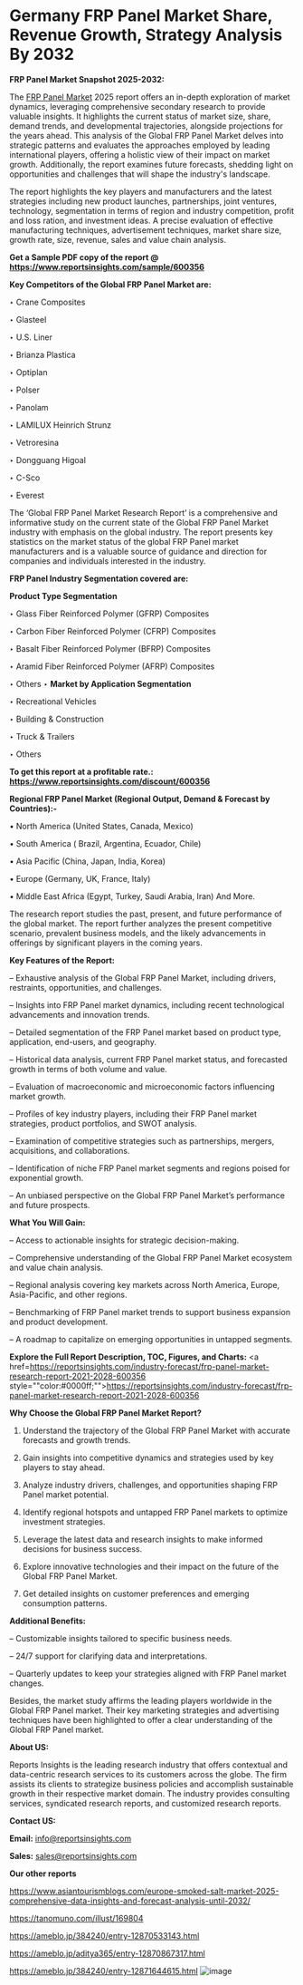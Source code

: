 # Germany FRP Panel Market Share, Revenue Growth, Strategy Analysis By 2032

<strong>FRP Panel Market Snapshot 2025-2032:</strong>

The <a href=https://www.reportsinsights.com/sample/600356>FRP Panel Market</a> 2025 report offers an in-depth exploration of market dynamics, leveraging comprehensive secondary research to provide valuable insights. It highlights the current status of market size, share, demand trends, and developmental trajectories, alongside projections for the years ahead. This analysis of the Global FRP Panel Market delves into strategic patterns and evaluates the approaches employed by leading international players, offering a holistic view of their impact on market growth. Additionally, the report examines future forecasts, shedding light on opportunities and challenges that will shape the industry's landscape.

The report highlights the key players and manufacturers and the latest strategies including new product launches, partnerships, joint ventures, technology, segmentation in terms of region and industry competition, profit and loss ration, and investment ideas. A precise evaluation of effective manufacturing techniques, advertisement techniques, market share size, growth rate, size, revenue, sales and value chain analysis.

<strong>Get a Sample PDF copy of the report @ <a href=https://www.reportsinsights.com/sample/600356 style=color:#0000ff;>https://www.reportsinsights.com/sample/600356</a></strong>

<strong>Key Competitors of the Global FRP Panel Market are:</strong>

‣ Crane Composites

‣ Glasteel

‣ U.S. Liner

‣ Brianza Plastica

‣ Optiplan

‣ Polser

‣ Panolam

‣ LAMILUX Heinrich Strunz

‣ Vetroresina

‣ Dongguang Higoal

‣ C-Sco

‣ Everest

The ‘Global FRP Panel Market Research Report’ is a comprehensive and informative study on the current state of the Global FRP Panel Market industry with emphasis on the global industry. The report presents key statistics on the market status of the global FRP Panel market manufacturers and is a valuable source of guidance and direction for companies and individuals interested in the industry.

<strong>FRP Panel Industry Segmentation covered are:</strong>

<strong>Product Type Segmentation</strong>

‣ Glass Fiber Reinforced Polymer (GFRP) Composites

‣ Carbon Fiber Reinforced Polymer (CFRP) Composites

‣ Basalt Fiber Reinforced Polymer (BFRP) Composites

‣ Aramid Fiber Reinforced Polymer (AFRP) Composites

‣ Others
‣ 
<strong>Market by Application Segmentation</strong>

‣ Recreational Vehicles

‣ Building & Construction

‣ Truck & Trailers

‣ Others

<strong>To get this report at a profitable rate.: <a href=https://www.reportsinsights.com/discount/600356 style=color:#0000ff;>https://www.reportsinsights.com/discount/600356</a></strong>

<strong>Regional FRP Panel Market (Regional Output, Demand &amp; Forecast by Countries):-</strong>

• North America (United States, Canada, Mexico)

• South America ( Brazil, Argentina, Ecuador, Chile)

• Asia Pacific (China, Japan, India, Korea)

• Europe (Germany, UK, France, Italy)

• Middle East Africa (Egypt, Turkey, Saudi Arabia, Iran) And More.

The research report studies the past, present, and future performance of the global market. The report further analyzes the present competitive scenario, prevalent business models, and the likely advancements in offerings by significant players in the coming years.

<strong>Key Features of the Report:</strong>

– Exhaustive analysis of the Global FRP Panel Market, including drivers, restraints, opportunities, and challenges.

– Insights into FRP Panel market dynamics, including recent technological advancements and innovation trends.

– Detailed segmentation of the FRP Panel market based on product type, application, end-users, and geography.

– Historical data analysis, current FRP Panel market status, and forecasted growth in terms of both volume and value.

– Evaluation of macroeconomic and microeconomic factors influencing market growth.

– Profiles of key industry players, including their FRP Panel market strategies, product portfolios, and SWOT analysis.

– Examination of competitive strategies such as partnerships, mergers, acquisitions, and collaborations.

– Identification of niche FRP Panel market segments and regions poised for exponential growth.

– An unbiased perspective on the Global FRP Panel Market’s performance and future prospects.

<strong>What You Will Gain:</strong>

– Access to actionable insights for strategic decision-making.

– Comprehensive understanding of the Global FRP Panel Market ecosystem and value chain analysis.

– Regional analysis covering key markets across North America, Europe, Asia-Pacific, and other regions.

– Benchmarking of FRP Panel market trends to support business expansion and product development.

– A roadmap to capitalize on emerging opportunities in untapped segments.

<strong>Explore the Full Report Description, TOC, Figures, and Charts:</strong>
<a href=https://reportsinsights.com/industry-forecast/frp-panel-market-research-report-2021-2028-600356 style=""color:#0000ff;"">https://reportsinsights.com/industry-forecast/frp-panel-market-research-report-2021-2028-600356</a>

<strong>Why Choose the Global FRP Panel Market Report?</strong>

1. Understand the trajectory of the Global FRP Panel Market with accurate forecasts and growth trends.

2. Gain insights into competitive dynamics and strategies used by key players to stay ahead.

3. Analyze industry drivers, challenges, and opportunities shaping FRP Panel market potential.

4. Identify regional hotspots and untapped FRP Panel markets to optimize investment strategies.

5. Leverage the latest data and research insights to make informed decisions for business success.

6. Explore innovative technologies and their impact on the future of the Global FRP Panel Market.

7. Get detailed insights on customer preferences and emerging consumption patterns.

<strong>Additional Benefits:</strong>

– Customizable insights tailored to specific business needs.

– 24/7 support for clarifying data and interpretations.

– Quarterly updates to keep your strategies aligned with FRP Panel market changes.

Besides, the market study affirms the leading players worldwide in the Global FRP Panel market. Their key marketing strategies and advertising techniques have been highlighted to offer a clear understanding of the Global FRP Panel market.

<strong><strong>About US</strong>:</strong>

Reports Insights is the leading research industry that offers contextual and data-centric research services to its customers across the globe. The firm assists its clients to strategize business policies and accomplish sustainable growth in their respective market domain. The industry provides consulting services, syndicated research reports, and customized research reports.

<strong>Contact US:</strong>

<p class=><b>Email:</b> <a href=mailto:info@reportsinsights.com>info@reportsinsights.com</a></p>
<p class=><b>Sales:</b> <a href=mailto:sales@reportsinsights.com>sales@reportsinsights.com</a></p>

<strong>Our other reports</strong>

<a href=https://www.asiantourismblogs.com/europe-smoked-salt-market-2025-comprehensive-data-insights-and-forecast-analysis-until-2032/>https://www.asiantourismblogs.com/europe-smoked-salt-market-2025-comprehensive-data-insights-and-forecast-analysis-until-2032/</a>

<a href=https://tanomuno.com/illust/169804>https://tanomuno.com/illust/169804</a>

<a href=https://ameblo.jp/384240/entry-12870533143.html>https://ameblo.jp/384240/entry-12870533143.html</a>

<a href=https://ameblo.jp/aditya365/entry-12870867317.html>https://ameblo.jp/aditya365/entry-12870867317.html</a>

<a href=https://ameblo.jp/384240/entry-12871644615.html>https://ameblo.jp/384240/entry-12871644615.html</a>
![image](https://github.com/user-attachments/assets/1ef8a831-0cc3-459c-9115-b4a53a35033c)
